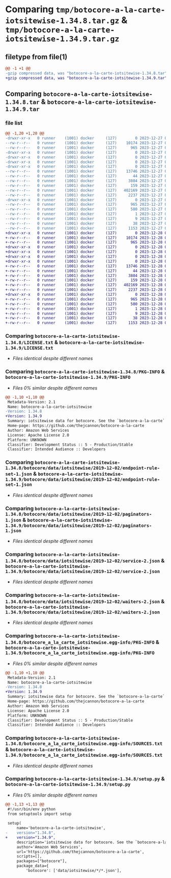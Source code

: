 # Comparing `tmp/botocore-a-la-carte-iotsitewise-1.34.8.tar.gz` & `tmp/botocore-a-la-carte-iotsitewise-1.34.9.tar.gz`

## filetype from file(1)

```diff
@@ -1 +1 @@
-gzip compressed data, was "botocore-a-la-carte-iotsitewise-1.34.8.tar", last modified: Wed Dec 27 01:06:43 2023, max compression
+gzip compressed data, was "botocore-a-la-carte-iotsitewise-1.34.9.tar", last modified: Thu Dec 28 01:06:44 2023, max compression
```

## Comparing `botocore-a-la-carte-iotsitewise-1.34.8.tar` & `botocore-a-la-carte-iotsitewise-1.34.9.tar`

### file list

```diff
@@ -1,20 +1,20 @@
-drwxr-xr-x   0 runner    (1001) docker     (127)        0 2023-12-27 01:06:43.315314 botocore-a-la-carte-iotsitewise-1.34.8/
--rw-r--r--   0 runner    (1001) docker     (127)    10174 2023-12-27 01:06:43.000000 botocore-a-la-carte-iotsitewise-1.34.8/LICENSE.txt
--rw-r--r--   0 runner    (1001) docker     (127)      965 2023-12-27 01:06:43.315314 botocore-a-la-carte-iotsitewise-1.34.8/PKG-INFO
-drwxr-xr-x   0 runner    (1001) docker     (127)        0 2023-12-27 01:06:43.315314 botocore-a-la-carte-iotsitewise-1.34.8/botocore/
-drwxr-xr-x   0 runner    (1001) docker     (127)        0 2023-12-27 01:06:43.315314 botocore-a-la-carte-iotsitewise-1.34.8/botocore/data/
-drwxr-xr-x   0 runner    (1001) docker     (127)        0 2023-12-27 01:06:43.315314 botocore-a-la-carte-iotsitewise-1.34.8/botocore/data/iotsitewise/
-drwxr-xr-x   0 runner    (1001) docker     (127)        0 2023-12-27 01:06:43.315314 botocore-a-la-carte-iotsitewise-1.34.8/botocore/data/iotsitewise/2019-12-02/
--rw-r--r--   0 runner    (1001) docker     (127)    13746 2023-12-27 01:06:29.000000 botocore-a-la-carte-iotsitewise-1.34.8/botocore/data/iotsitewise/2019-12-02/endpoint-rule-set-1.json
--rw-r--r--   0 runner    (1001) docker     (127)       44 2023-12-27 01:06:29.000000 botocore-a-la-carte-iotsitewise-1.34.8/botocore/data/iotsitewise/2019-12-02/examples-1.json
--rw-r--r--   0 runner    (1001) docker     (127)     3804 2023-12-27 01:06:29.000000 botocore-a-la-carte-iotsitewise-1.34.8/botocore/data/iotsitewise/2019-12-02/paginators-1.json
--rw-r--r--   0 runner    (1001) docker     (127)      159 2023-12-27 01:06:29.000000 botocore-a-la-carte-iotsitewise-1.34.8/botocore/data/iotsitewise/2019-12-02/paginators-1.sdk-extras.json
--rw-r--r--   0 runner    (1001) docker     (127)   402169 2023-12-27 01:06:29.000000 botocore-a-la-carte-iotsitewise-1.34.8/botocore/data/iotsitewise/2019-12-02/service-2.json
--rw-r--r--   0 runner    (1001) docker     (127)     2237 2023-12-27 01:06:29.000000 botocore-a-la-carte-iotsitewise-1.34.8/botocore/data/iotsitewise/2019-12-02/waiters-2.json
-drwxr-xr-x   0 runner    (1001) docker     (127)        0 2023-12-27 01:06:43.315314 botocore-a-la-carte-iotsitewise-1.34.8/botocore_a_la_carte_iotsitewise.egg-info/
--rw-r--r--   0 runner    (1001) docker     (127)      965 2023-12-27 01:06:43.000000 botocore-a-la-carte-iotsitewise-1.34.8/botocore_a_la_carte_iotsitewise.egg-info/PKG-INFO
--rw-r--r--   0 runner    (1001) docker     (127)      580 2023-12-27 01:06:43.000000 botocore-a-la-carte-iotsitewise-1.34.8/botocore_a_la_carte_iotsitewise.egg-info/SOURCES.txt
--rw-r--r--   0 runner    (1001) docker     (127)        1 2023-12-27 01:06:43.000000 botocore-a-la-carte-iotsitewise-1.34.8/botocore_a_la_carte_iotsitewise.egg-info/dependency_links.txt
--rw-r--r--   0 runner    (1001) docker     (127)        9 2023-12-27 01:06:43.000000 botocore-a-la-carte-iotsitewise-1.34.8/botocore_a_la_carte_iotsitewise.egg-info/top_level.txt
--rw-r--r--   0 runner    (1001) docker     (127)       38 2023-12-27 01:06:43.315314 botocore-a-la-carte-iotsitewise-1.34.8/setup.cfg
--rw-r--r--   0 runner    (1001) docker     (127)     1153 2023-12-27 01:06:43.000000 botocore-a-la-carte-iotsitewise-1.34.8/setup.py
+drwxr-xr-x   0 runner    (1001) docker     (127)        0 2023-12-28 01:06:44.842303 botocore-a-la-carte-iotsitewise-1.34.9/
+-rw-r--r--   0 runner    (1001) docker     (127)    10174 2023-12-28 01:06:44.000000 botocore-a-la-carte-iotsitewise-1.34.9/LICENSE.txt
+-rw-r--r--   0 runner    (1001) docker     (127)      965 2023-12-28 01:06:44.842303 botocore-a-la-carte-iotsitewise-1.34.9/PKG-INFO
+drwxr-xr-x   0 runner    (1001) docker     (127)        0 2023-12-28 01:06:44.838303 botocore-a-la-carte-iotsitewise-1.34.9/botocore/
+drwxr-xr-x   0 runner    (1001) docker     (127)        0 2023-12-28 01:06:44.838303 botocore-a-la-carte-iotsitewise-1.34.9/botocore/data/
+drwxr-xr-x   0 runner    (1001) docker     (127)        0 2023-12-28 01:06:44.838303 botocore-a-la-carte-iotsitewise-1.34.9/botocore/data/iotsitewise/
+drwxr-xr-x   0 runner    (1001) docker     (127)        0 2023-12-28 01:06:44.842303 botocore-a-la-carte-iotsitewise-1.34.9/botocore/data/iotsitewise/2019-12-02/
+-rw-r--r--   0 runner    (1001) docker     (127)    13746 2023-12-28 01:06:26.000000 botocore-a-la-carte-iotsitewise-1.34.9/botocore/data/iotsitewise/2019-12-02/endpoint-rule-set-1.json
+-rw-r--r--   0 runner    (1001) docker     (127)       44 2023-12-28 01:06:26.000000 botocore-a-la-carte-iotsitewise-1.34.9/botocore/data/iotsitewise/2019-12-02/examples-1.json
+-rw-r--r--   0 runner    (1001) docker     (127)     3804 2023-12-28 01:06:26.000000 botocore-a-la-carte-iotsitewise-1.34.9/botocore/data/iotsitewise/2019-12-02/paginators-1.json
+-rw-r--r--   0 runner    (1001) docker     (127)      159 2023-12-28 01:06:26.000000 botocore-a-la-carte-iotsitewise-1.34.9/botocore/data/iotsitewise/2019-12-02/paginators-1.sdk-extras.json
+-rw-r--r--   0 runner    (1001) docker     (127)   402169 2023-12-28 01:06:26.000000 botocore-a-la-carte-iotsitewise-1.34.9/botocore/data/iotsitewise/2019-12-02/service-2.json
+-rw-r--r--   0 runner    (1001) docker     (127)     2237 2023-12-28 01:06:26.000000 botocore-a-la-carte-iotsitewise-1.34.9/botocore/data/iotsitewise/2019-12-02/waiters-2.json
+drwxr-xr-x   0 runner    (1001) docker     (127)        0 2023-12-28 01:06:44.842303 botocore-a-la-carte-iotsitewise-1.34.9/botocore_a_la_carte_iotsitewise.egg-info/
+-rw-r--r--   0 runner    (1001) docker     (127)      965 2023-12-28 01:06:44.000000 botocore-a-la-carte-iotsitewise-1.34.9/botocore_a_la_carte_iotsitewise.egg-info/PKG-INFO
+-rw-r--r--   0 runner    (1001) docker     (127)      580 2023-12-28 01:06:44.000000 botocore-a-la-carte-iotsitewise-1.34.9/botocore_a_la_carte_iotsitewise.egg-info/SOURCES.txt
+-rw-r--r--   0 runner    (1001) docker     (127)        1 2023-12-28 01:06:44.000000 botocore-a-la-carte-iotsitewise-1.34.9/botocore_a_la_carte_iotsitewise.egg-info/dependency_links.txt
+-rw-r--r--   0 runner    (1001) docker     (127)        9 2023-12-28 01:06:44.000000 botocore-a-la-carte-iotsitewise-1.34.9/botocore_a_la_carte_iotsitewise.egg-info/top_level.txt
+-rw-r--r--   0 runner    (1001) docker     (127)       38 2023-12-28 01:06:44.842303 botocore-a-la-carte-iotsitewise-1.34.9/setup.cfg
+-rw-r--r--   0 runner    (1001) docker     (127)     1153 2023-12-28 01:06:44.000000 botocore-a-la-carte-iotsitewise-1.34.9/setup.py
```

### Comparing `botocore-a-la-carte-iotsitewise-1.34.8/LICENSE.txt` & `botocore-a-la-carte-iotsitewise-1.34.9/LICENSE.txt`

 * *Files identical despite different names*

### Comparing `botocore-a-la-carte-iotsitewise-1.34.8/PKG-INFO` & `botocore-a-la-carte-iotsitewise-1.34.9/PKG-INFO`

 * *Files 0% similar despite different names*

```diff
@@ -1,10 +1,10 @@
 Metadata-Version: 2.1
 Name: botocore-a-la-carte-iotsitewise
-Version: 1.34.8
+Version: 1.34.9
 Summary: iotsitewise data for botocore. See the `botocore-a-la-carte` package for more info.
 Home-page: https://github.com/thejcannon/botocore-a-la-carte
 Author: Amazon Web Services
 License: Apache License 2.0
 Platform: UNKNOWN
 Classifier: Development Status :: 5 - Production/Stable
 Classifier: Intended Audience :: Developers
```

### Comparing `botocore-a-la-carte-iotsitewise-1.34.8/botocore/data/iotsitewise/2019-12-02/endpoint-rule-set-1.json` & `botocore-a-la-carte-iotsitewise-1.34.9/botocore/data/iotsitewise/2019-12-02/endpoint-rule-set-1.json`

 * *Files identical despite different names*

### Comparing `botocore-a-la-carte-iotsitewise-1.34.8/botocore/data/iotsitewise/2019-12-02/paginators-1.json` & `botocore-a-la-carte-iotsitewise-1.34.9/botocore/data/iotsitewise/2019-12-02/paginators-1.json`

 * *Files identical despite different names*

### Comparing `botocore-a-la-carte-iotsitewise-1.34.8/botocore/data/iotsitewise/2019-12-02/service-2.json` & `botocore-a-la-carte-iotsitewise-1.34.9/botocore/data/iotsitewise/2019-12-02/service-2.json`

 * *Files identical despite different names*

### Comparing `botocore-a-la-carte-iotsitewise-1.34.8/botocore/data/iotsitewise/2019-12-02/waiters-2.json` & `botocore-a-la-carte-iotsitewise-1.34.9/botocore/data/iotsitewise/2019-12-02/waiters-2.json`

 * *Files identical despite different names*

### Comparing `botocore-a-la-carte-iotsitewise-1.34.8/botocore_a_la_carte_iotsitewise.egg-info/PKG-INFO` & `botocore-a-la-carte-iotsitewise-1.34.9/botocore_a_la_carte_iotsitewise.egg-info/PKG-INFO`

 * *Files 0% similar despite different names*

```diff
@@ -1,10 +1,10 @@
 Metadata-Version: 2.1
 Name: botocore-a-la-carte-iotsitewise
-Version: 1.34.8
+Version: 1.34.9
 Summary: iotsitewise data for botocore. See the `botocore-a-la-carte` package for more info.
 Home-page: https://github.com/thejcannon/botocore-a-la-carte
 Author: Amazon Web Services
 License: Apache License 2.0
 Platform: UNKNOWN
 Classifier: Development Status :: 5 - Production/Stable
 Classifier: Intended Audience :: Developers
```

### Comparing `botocore-a-la-carte-iotsitewise-1.34.8/botocore_a_la_carte_iotsitewise.egg-info/SOURCES.txt` & `botocore-a-la-carte-iotsitewise-1.34.9/botocore_a_la_carte_iotsitewise.egg-info/SOURCES.txt`

 * *Files identical despite different names*

### Comparing `botocore-a-la-carte-iotsitewise-1.34.8/setup.py` & `botocore-a-la-carte-iotsitewise-1.34.9/setup.py`

 * *Files 0% similar despite different names*

```diff
@@ -1,13 +1,13 @@
 #!/usr/bin/env python
 from setuptools import setup
 
 setup(
     name='botocore-a-la-carte-iotsitewise',
-    version="1.34.8",
+    version="1.34.9",
     description='iotsitewise data for botocore. See the `botocore-a-la-carte` package for more info.',
     author='Amazon Web Services',
     url='https://github.com/thejcannon/botocore-a-la-carte',
     scripts=[],
     packages=["botocore"],
     package_data={
         'botocore': ['data/iotsitewise/*/*.json'],
```

